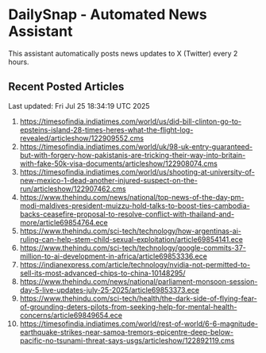 # DailySnap - Automated News Assistant

This assistant automatically posts news updates to X (Twitter) every 2 hours.

## Recent Posted Articles

Last updated: Fri Jul 25 18:34:19 UTC 2025

1. https://timesofindia.indiatimes.com/world/us/did-bill-clinton-go-to-epsteins-island-28-times-heres-what-the-flight-log-revealed/articleshow/122909552.cms
2. https://timesofindia.indiatimes.com/world/uk/98-uk-entry-guaranteed-but-with-forgery-how-pakistanis-are-tricking-their-way-into-britain-with-fake-50k-visa-documents/articleshow/122908074.cms
3. https://timesofindia.indiatimes.com/world/us/shooting-at-university-of-new-mexico-1-dead-another-injured-suspect-on-the-run/articleshow/122907462.cms
4. https://www.thehindu.com/news/national/top-news-of-the-day-pm-modi-maldives-president-muizzu-hold-talks-to-boost-ties-cambodia-backs-ceasefire-proposal-to-resolve-conflict-with-thailand-and-more/article69854764.ece
5. https://www.thehindu.com/sci-tech/technology/how-argentinas-ai-ruling-can-help-stem-child-sexual-exploitation/article69854141.ece
6. https://www.thehindu.com/sci-tech/technology/google-commits-37-million-to-ai-development-in-africa/article69853336.ece
7. https://indianexpress.com/article/technology/nvidia-not-permitted-to-sell-its-most-advanced-chips-to-china-10148295/
8. https://www.thehindu.com/news/national/parliament-monsoon-session-day-5-live-updates-july-25-2025/article69853373.ece
9. https://www.thehindu.com/sci-tech/health/the-dark-side-of-flying-fear-of-grounding-deters-pilots-from-seeking-help-for-mental-health-concerns/article69849654.ece
10. https://timesofindia.indiatimes.com/world/rest-of-world/6-6-magnitude-earthquake-strikes-near-samoa-tremors-epicentre-deep-below-pacific-no-tsunami-threat-says-usgs/articleshow/122892119.cms
